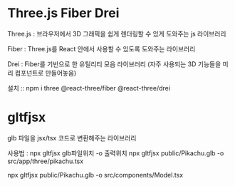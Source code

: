 # Three.js Fiber Drei

Three.js : 브라우저에서 3D 그래픽을
쉽게 렌더링할 수 있게 도와주는 js 라이브러리

Fiber : Three.js를 React 안에서 사용할 수
있도록 도와주는 라이브러리

Drei : Fiber를 기반으로 한 유틸리티 모음 라이브러리
(자주 사용되는 3D 기능들을 미리 컴포넌트로 만들어놓음)

설치 :: npm i three @react-three/fiber @react-three/drei

# gltfjsx

glb 파일을 jsx/tsx 코드로 변환해주는 라이브러리

사용법 : npx gltfjsx glb파일위치 -o 출력위치
npx gltfjsx public/Pikachu.glb -o src/app/three/pikachu.tsx

npx gltfjsx public/Pikachu.glb -o src/components/Model.tsx